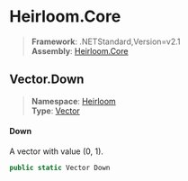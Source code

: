 # Heirloom.Core

> **Framework**: .NETStandard,Version=v2.1  
> **Assembly**: [Heirloom.Core][0]  

## Vector.Down

> **Namespace**: [Heirloom][0]  
> **Type**: [Vector][1]  

#### Down

A vector with value (0, 1).

```cs
public static Vector Down
```

[0]: ../../../Heirloom.Core.md
[1]: ../Vector.md
